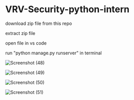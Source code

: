 # VRV-Security-python-intern

download zip file from this repo 

extract zip file 

open file in vs code 

run "python manage.py runserver" in terminal

![Screenshot (48)](https://github.com/user-attachments/assets/5f8c8b59-4c69-4fb4-ba32-563a79d30bca)

![Screenshot (49)](https://github.com/user-attachments/assets/57e7c11c-1995-491b-ad09-549fd4515240)

![Screenshot (50)](https://github.com/user-attachments/assets/dc067664-951b-425f-8e6f-246ba7232121)

![Screenshot (51)](https://github.com/user-attachments/assets/a84a9f6e-d635-456f-a69e-33310d0a9ca1)

